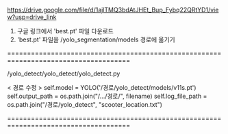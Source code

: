 https://drive.google.com/file/d/1ajlTMQ3bdAtJHEt_Bup_Fybq22QRtYD1/view?usp=drive_link

1) 구글 링크에서 'best.pt' 파일 다운로드
2) 'best.pt' 파일을 /yolo_segmentation/models 경로에 옮기기
   
=====================================================================================

/yolo_detect/yolo_detect/yolo_detect.py 

< 경로 수정 >
self.model = YOLO('/경로/yolo_detect/models/v11s.pt')
self.output_path = os.path.join("/.../경로/", filename)
self.log_file_path = os.path.join("/경로/yolo_detect", "scooter_location.txt")

=====================================================================================
